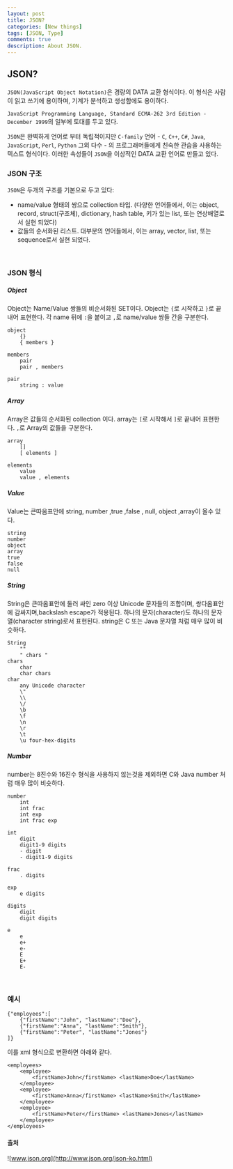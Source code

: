 ```yaml
---
layout: post
title: JSON?
categories: [New things]
tags: [JSON, Type]
comments: true
description: About JSON.
---
```


## JSON? ##

`JSON(JavaScript Object Notation)`은 경량의 DATA 교환 형식이다. 이 형식은 사람이 읽고 쓰기에 용이하며, 기계가 분석하고 생성함에도 용이하다.

`JavaScript Programming Language, Standard ECMA-262 3rd Edition - December 1999`의 일부에 토대를 두고 있다.

`JSON`은 완벽하게 언어로 부터 독립적이지만 `C-family` 언어 - `C`, `C++`, `C#`, `Java`, `JavaScript`, `Perl`, `Python` 그외 다수 - 의 프로그래머들에게 친숙한 관습을 사용하는 텍스트 형식이다. 이러한 속성들이 `JSON`을 이상적인 DATA 교환 언어로 만들고 있다.

### JSON 구조 ###

`JSON`은 두개의 구조를 기본으로 두고 있다:

- name/value 형태의 쌍으로 collection 타입. (다양한 언어들에서, 이는 object, record, struct(구조체), dictionary, hash table, 키가 있는 list, 또는 연상배열로서 실현 되었다)
- 값들의 순서화된 리스트. 대부분의 언어들에서, 이는 array, vector, list, 또는 sequence로서 실현 되었다.

<br>

### JSON 형식 ###

##### Object #####

Object는 Name/Value 쌍들의 비순서화된 SET이다. Object는 `{`로 시작하고 `}`로 끝내어 표현한다. 각 name 뒤에 `:`을 붙이고 `,`로 name/value 쌍들 간을 구분한다.

```
object
    {}
    { members }
    
members
    pair
    pair , members
    
pair
	string : value
```

##### Array #####

Array은 값들의 순서화된 collection 이다. array는 `[`로 시작해서 `]`로 끝내어 표현한다. `,`로 Array의 값들을 구분한다.

```
array
    []
    [ elements ]
    
elements
    value 
    value , elements
```

##### Value #####

Value는 큰따옴표안에 string, number ,true ,false , null, object ,array이 올수 있다.

```
string
number
object
array
true
false
null
```

##### String #####

String은 큰따옴표안에 둘러 싸인 zero 이상 Unicode 문자들의 조합이며, 쌍다옴표안에 감싸지며,backslash escape가 적용된다.
하나의 문자(character)도 하나의 문자열(character string)로서 표현된다. string은 C 또는 Java 문자열 처럼 매우 많이 비슷하다.

```
String
    ""
    " chars "
chars
    char
    char chars
char
    any Unicode character
    \"
    \\
    \/
    \b
    \f
    \n
    \r
    \t
    \u four-hex-digits
```

##### Number #####

number는 8진수와 16진수 형식을 사용하지 않는것을 제외하면 C와 Java number 처럼 매우 많이 비슷하다.

```
number
    int
    int frac
    int exp
    int frac exp

int
    digit
    digit1-9 digits 
    - digit
    - digit1-9 digits

frac
	. digits
    
exp
	e digits
    
digits
    digit
    digit digits
    
e
    e
    e+
    e-
    E
    E+
    E-

```

<br>

### 예시 ###

```
{"employees":[
    {"firstName":"John", "lastName":"Doe"},
    {"firstName":"Anna", "lastName":"Smith"},
    {"firstName":"Peter", "lastName":"Jones"}
]}
```
이를 xml 형식으로 변환하면 아래와 같다.

```
<employees>
    <employee>
        <firstName>John</firstName> <lastName>Doe</lastName>
    </employee>
    <employee>
        <firstName>Anna</firstName> <lastName>Smith</lastName>
    </employee>
    <employee>
        <firstName>Peter</firstName> <lastName>Jones</lastName>
    </employee>
</employees>
```


#### 출처 ####

![www.json.org](http://www.json.org/json-ko.html)
